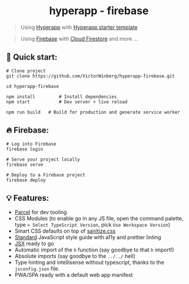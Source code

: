 <h1 align="center">
  hyperapp - firebase
</h1>

> Using [Hyperapp](https://github.com/jorgebucaran/hyperapp) with [Hyperapp starter template](https://github.com/loteoo/hyperapp-starter)

> Using [Firebase](https://firebase.google.com/) with [Cloud Firestore](https://firebase.google.com/products/firestore) and more ...

## 🚀 Quick start:

```
# Clone project
git clone https://github.com/VictorWinberg/hyperapp-firebase.git

cd hyperapp-firebase

npm install         # Install dependencies
npm start           # Dev server + live reload
```

```
npm run build   # Build for production and generate service worker
```

## 🔥 Firebase:

```
# Log into Firebase
firebase login

# Serve your project locally
firebase serve

# Deploy to a Firebase project
firebase deploy
```

## 💡 Features:

- [Parcel](https://parceljs.org/) for dev tooling
- CSS Modules (to enable go in any JS file, open the command palette, type `> Select TypeScript Version`, pick `Use Workspace Version`)
- Smart CSS defaults on top of [sanitize.css](https://csstools.github.io/sanitize.css/)
- [Standard](https://standardjs.com/) JavaScript style guide with a11y and prettier linting
- [JSX](https://reactjs.org/docs/introducing-jsx.html) ready to go
- Automatic import of the `h` function (say goodbye to that `h` import!)
- Absolute imports (say goodbye to the `../../` hell)
- Type hinting and intellisense without typescript, thanks to the `jsconfig.json` file.
- PWA/SPA ready with a default web app manifest
